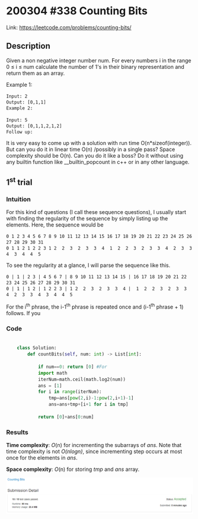 # 200304 #338 Counting Bits
Link: https://leetcode.com/problems/counting-bits/

## Description
Given a non negative integer number num. For every numbers i in the range 0 ≤ i ≤ num calculate the number of 1's in their binary representation and return them as an array.

Example 1:

    Input: 2
    Output: [0,1,1]
    Example 2:

    Input: 5
    Output: [0,1,1,2,1,2]
    Follow up:

It is very easy to come up with a solution with run time O(n*sizeof(integer)). But can you do it in linear time O(n) /possibly in a single pass?
Space complexity should be O(n).
Can you do it like a boss? Do it without using any builtin function like __builtin_popcount in c++ or in any other language.

## 1<sup>st</sup> trial

### Intuition
For this kind of questions (I call these sequence questions), I usually start with finding the regularity of the sequence by simply listing up the elements. Here, the sequence would be

    0 1 2 3 4 5 6 7 8 9 10 11 12 13 14 15 16 17 18 19 20 21 22 23 24 25 26 27 28 29 30 31
    0 1 1 2 1 2 2 3 1 2  2  3  2  3  3  4  1  2  2  3  2  3  3  4  2  3  3  4  3  4  4  5

To see the regularity at a glance, I will parse the sequence like this.

    0 | 1 | 2 3 | 4 5 6 7 | 8 9 10 11 12 13 14 15 | 16 17 18 19 20 21 22 23 24 25 26 27 28 29 30 31
    0 | 1 | 1 2 | 1 2 2 3 | 1 2  2  3  2  3  3  4 |  1  2  2  3  2  3  3  4  2  3  3  4  3  4  4  5

For the i<sup>th</sup> phrase, the i-1<sup>th</sup> phrase is repeated once and (i-1<sup>th</sup> phrase + 1) follows. If you 

### Code
```python

    class Solution:
        def countBits(self, num: int) -> List[int]:

            if num==0: return [0] #For
            import math
            iterNum=math.ceil(math.log2(num))
            ans = [1]
            for i in range(iterNum):
                tmp=ans[pow(2,i)-1:pow(2,i+1)-1]
                ans=ans+tmp+[i+1 for i in tmp]

            return [0]+ans[0:num]
```

### Results
**Time complexity**: *O*(n) for incrementing the subarrays of *ans*. Note that time complexity is not *O(nlogn)*, since incrementing step occurs at most once for the elements in *ans*.

**Space complexity**: *O*(n) for storing *tmp* and *ans* array.

![1st trial](https://github.com/minyookim/DailyCoding/blob/master/200304%20%23338%20Counting%20Bits/1st%20trial.PNG)
